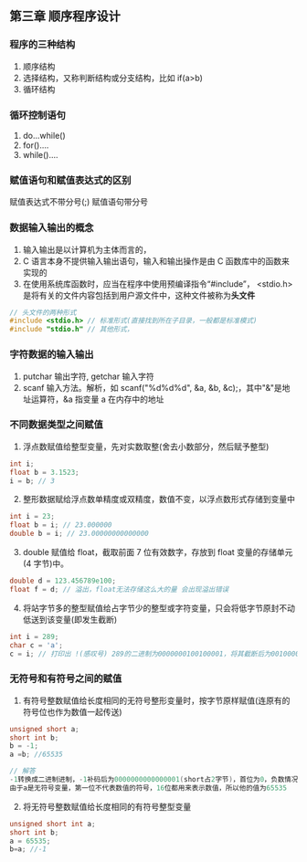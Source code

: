 ## 第三章 顺序程序设计

### 程序的三种结构

1. 顺序结构
2. 选择结构，又称判断结构或分支结构，比如 if(a>b)
3. 循环结构

### 循环控制语句

1. do...while()
2. for()....
3. while()....

### 赋值语句和赋值表达式的区别

赋值表达式不带分号(;) 赋值语句带分号

### 数据输入输出的概念

1. 输入输出是以计算机为主体而言的，
2. C 语言本身不提供输入输出语句，输入和输出操作是由 C 函数库中的函数来实现的
3. 在使用系统库函数时，应当在程序中使用预编译指令“#include”， <stdio.h>是将有关的文件内容包括到用户源文件中，这种文件被称为**头文件**

```c
// 头文件的两种形式
#include <stdio.h> // 标准形式(直接找到所在子目录，一般都是标准模式)
#include "stdio.h" // 其他形式，
```

### 字符数据的输入输出

1. putchar 输出字符, getchar 输入字符
2. scanf 输入方法。解析，如 scanf("%d%d%d", &a, &b, &c);，其中"&"是地址运算符，&a 指变量 a 在内存中的地址

### 不同数据类型之间赋值

1. 浮点数赋值给整型变量，先对实数取整(舍去小数部分，然后赋予整型)

```c
int i;
float b = 3.1523;
i = b; // 3
```

2. 整形数据赋给浮点数单精度或双精度，数值不变，以浮点数形式存储到变量中

```c
int i = 23;
float b = i; // 23.000000
double b = i; // 23.00000000000000
```

3. double 赋值给 float，截取前面 7 位有效数字，存放到 float 变量的存储单元(4 字节)中。

```c
double d = 123.456789e100;
float f = d; // 溢出，float无法存储这么大的量 会出现溢出错误
```

4. 将站字节多的整型赋值给占字节少的整型或字符变量，只会将低字节原封不动低送到该变量(即发生截断)

```c
int i = 289;
char c = 'a';
c = i; // 打印出 !(感叹号) 289的二进制为0000000100100001，将其截断后为00100001转换为二进制后为33，33的ASCII码为!(感叹号)

```

### 无符号和有符号之间的赋值

1. 有符号整数赋值给长度相同的无符号整形变量时，按字节原样赋值(连原有的符号位也作为数值一起传送)

```c
unsigned short a;
short int b;
b = -1;
a =b; //65535

// 解答
-1转换成二进制进制，-1补码后为0000000000000001(short占2字节)，首位为0，负数情况下首位为0，则取反为1111111111111110，再加1得1111111111111111。
由于a是无符号变量，第一位不代表数值的符号，16位都用来表示数值，所以他的值为65535
```

2. 将无符号整数赋值给长度相同的有符号整型变量

```c
unsigned short int a;
short int b;
a = 65535;
b=a; //-1

```
